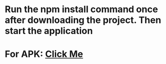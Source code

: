 # Run the npm install command once after downloading the project. Then start the application
# For APK: <a href="https://drive.google.com/file/d/1lhDIuRnO6QlOs0s9b7wbsdY1PdN_2UjO/view?usp=sharing">Click Me</a>
